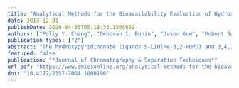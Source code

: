 ```yaml
---
title: "Analytical Methods for the Bioavailability Evaluation of Hydroxypyridinonate Actinide Decorporation Agents in Pre-Clinical Pharmacokinetic Studies"
date: 2013-12-01
publishDate: 2020-04-05T05:18:33.156665Z
authors: ["Polly Y. Chang", "Deborah I. Bunin", "Jason Gow", "Robert Swezey", "Walter Shinn", "David K. Shuh", "Rebecca J. Abergel"]
publication_types: ["2"]
abstract: "The hydroxypyridinonate ligands 5-LIO(Me-3,2-HOPO) and 3,4,3-LI(1,2-HOPO) are two lead compounds under development for actinide chelation therapy. Methods to quantify these actinide decorporation agents in plasma are necessary to study their in vivo pharmacokinetic behavior. Such bioanalytical methods were developed with rat plasma, using liquid chromatography coupled with tandem mass spectrometry, and have a detection range of 0.05 to 2.5 μg/mL and 0.1 to 5 μg/mL for 5-LIO(Me-3,2-HOPO) and 3,4,3-LI(1,2-HOPO), respectively. These methods were used to determine the in vivo plasma pharmacokinetics of the free acid and four salt forms of each ligand after a single intravenous or oral administration in rats. The different salt forms displayed similar pharmacokinetic profiles to those of the corresponding free acid, and the use of salt co-formers did not improve the oral bioavailability of the active pharmaceutical ingredients in rats. The described bioanalytical detection methods were successfully applied to the selection of solid-state forms of 5-LIO(Me-3,2-HOPO) and 3,4,3-LI(1,2-HOPO) for future preclinical development activities, and will be adapted for use with plasma from other species."
featured: false
publication: "*Journal of Chromatography & Separation Techniques*"
url_pdf: "https://www.omicsonline.org/analytical-methods-for-the-bioavailability-evaluation-of-hydroxypyridinonate-actinide-decorporation-agents-in-pre-clinical-pharmacokinetic-studies-2157-7064.1000196.php?aid=16518"
doi: "10.4172/2157-7064.1000196"
---
```

